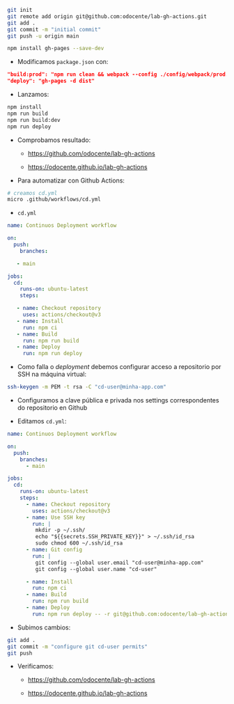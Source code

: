 ```bash
git init
git remote add origin git@github.com:odocente/lab-gh-actions.git
git add .
git commit -m "initial commit"
git push -u origin main

npm install gh-pages --save-dev
```

- Modificamos `package.json` con: 

```json
"build:prod": "npm run clean && webpack --config ./config/webpack/prod.js",
"deploy": "gh-pages -d dist"
```

- Lanzamos: 

```bash
npm install
npm run build
npm run build:dev
npm run deploy
```

- Comprobamos resultado: 

	- https://github.com/odocente/lab-gh-actions

	- https://odocente.github.io/lab-gh-actions

- Para automatizar con Github Actions: 

```bash
# creamos cd.yml
micro .github/workflows/cd.yml
```

- `cd.yml`

```yml
name: Continuos Deployment workflow

on:
  push:
    branches:

   - main

jobs:
  cd:
    runs-on: ubuntu-latest
    steps:

   - name: Checkout repository
     uses: actions/checkout@v3
   - name: Install
     run: npm ci
   - name: Build
     run: npm run build
   - name: Deploy
     run: npm run deploy
```

- Como falla o *deployment* debemos configurar acceso a repositorio por SSH na máquina virtual: 

```bash
ssh-keygen -m PEM -t rsa -C "cd-user@minha-app.com"
```

- Configuramos a clave pública e privada nos settings correspondentes do repositorio en Github

- Editamos `cd.yml`:

```yml
name: Continuos Deployment workflow

on:
  push:
    branches:
      - main

jobs:
  cd:
    runs-on: ubuntu-latest
    steps:
      - name: Checkout repository
        uses: actions/checkout@v3
      - name: Use SSH key
        run: |
         mkdir -p ~/.ssh/
         echo "${{secrets.SSH_PRIVATE_KEY}}" > ~/.ssh/id_rsa
         sudo chmod 600 ~/.ssh/id_rsa
      - name: Git config
        run: |
         git config --global user.email "cd-user@minha-app.com"
         git config --global user.name "cd-user"

      - name: Install
        run: npm ci
      - name: Build
        run: npm run build
      - name: Deploy
        run: npm run deploy -- -r git@github.com:odocente/lab-gh-actions.git
```

- Subimos cambios: 

```bash
git add .
git commit -m "configure git cd-user permits"
git push
```

- Verificamos: 

	- https://github.com/odocente/lab-gh-actions

	- https://odocente.github.io/lab-gh-actions
